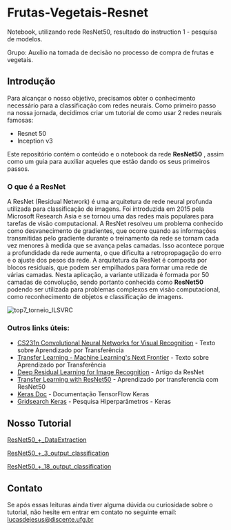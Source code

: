 # Frutas-Vegetais-Resnet

Notebook, utilizando rede ResNet50, resultado do instruction 1 - pesquisa de modelos.

Grupo: Auxílio na tomada de decisão no processo de compra de frutas e vegetais.

## Introdução

Para alcançar o nosso objetivo, precisamos obter o conhecimento necessário para a classificação com redes neurais. Como primeiro passo na nossa jornada, decidimos criar um tutorial de como usar 2 redes neurais famosas:
+ Resnet 50
+ Inception v3

Este repositório contém o conteúdo e o notebook da rede **ResNet50** , assim como um guia para auxiliar aqueles que estão dando os seus primeiros passos.

### O que é a ResNet
A ResNet (Residual Network) é uma arquitetura de rede neural profunda utilizada para classificação de imagens. Foi introduzida em 2015 pela Microsoft Research Asia e se tornou uma das redes mais populares para tarefas de visão computacional. A ResNet resolveu um problema conhecido como desvanecimento de gradientes, que ocorre quando as informações transmitidas pelo gradiente durante o treinamento da rede se tornam cada vez menores à medida que se avança pelas camadas. Isso acontece porque a profundidade da rede aumenta, o que dificulta a retropropagação do erro e o ajuste dos pesos da rede.  A arquitetura da ResNet é composta por blocos residuais, que podem ser empilhados para formar uma rede de várias camadas. Nesta aplicação, a variante utilizada é formada por 50 camadas de convolução, sendo portanto conhecida como **ResNet50** podendo ser utilizada para problemas complexos em visão computacional, como reconhecimento de objetos e classificação de imagens.

![top7_torneio_ILSVRC](https://user-images.githubusercontent.com/119753668/233491811-85bbdcd0-230b-4173-8be5-ba773889d1fa.png)

### Outros links úteis:

+ [CS231n Convolutional Neural Networks for Visual Recognition](https://cs231n.github.io/transfer-learning/) - Texto sobre Aprendizado por Transferência
+ [Transfer Learning - Machine Learning's Next Frontier](https://ruder.io/transfer-learning/) - Texto sobre Aprendizado por Transferência
+ [Deep Residual Learning for Image Recognition](https://arxiv.org/abs/1512.03385) - Artigo da ResNet
+ [Transfer Learning with ResNet50](https://www.kaggle.com/code/pmigdal/transfer-learning-with-resnet-50-in-keras) - Aprendizado por transferencia com ResNet50
+ [Keras Doc](https://keras.io/api/) - Documentação TensorFlow Keras
+ [Gridsearch Keras](https://machinelearningmastery.com/grid-search-hyperparameters-deep-learning-models-python-keras/) - Pesquisa Hiperparâmetros - Keras



## Nosso Tutorial

[ResNet50_+_DataExtraction](https://github.com/Projeto-Frutas-Vegetais-Programa-K/Frutas-Vegetais-Resnet/blob/main/1%20-%20(Starting%20point)%20resnet_data_organization.ipynb)

[ResNet50_+_3_output_classification](https://github.com/Projeto-Frutas-Vegetais-Programa-K/Frutas-Vegetais-Resnet/blob/main/2%20-%20detection_3_out.ipynb)

[ResNet50_+_18_output_classification](https://github.com/Projeto-Frutas-Vegetais-Programa-K/Frutas-Vegetais-Resnet/blob/main/3-%20detection_18_out.ipynb)

## Contato

Se após essas leituras ainda tiver alguma dúvida ou curiosidade sobre o tutorial, não hesite em entrar em contato no seguinte email: <lucasdejesus@discente.ufg.br>
